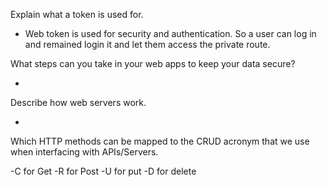 Explain what a token is used for.

- Web token is used for security and authentication. So a user can log in and remained login it and let them access the private route.

What steps can you take in your web apps to keep your data secure?

- 

Describe how web servers work.

-

Which HTTP methods can be mapped to the CRUD acronym that we use when interfacing with APIs/Servers.

-C for Get
-R for Post
-U for put
-D for delete